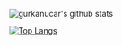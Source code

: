 ![gurkanucar's github stats](https://github-readme-stats.vercel.app/api?username=gurkanucar&show_icons=true&theme=radical)

[![Top Langs](https://github-readme-stats.vercel.app/api/top-langs/?username=gurkanucar&layout=compact&theme=radical)](https://github.com/gurkanucar/github-readme-stats)
